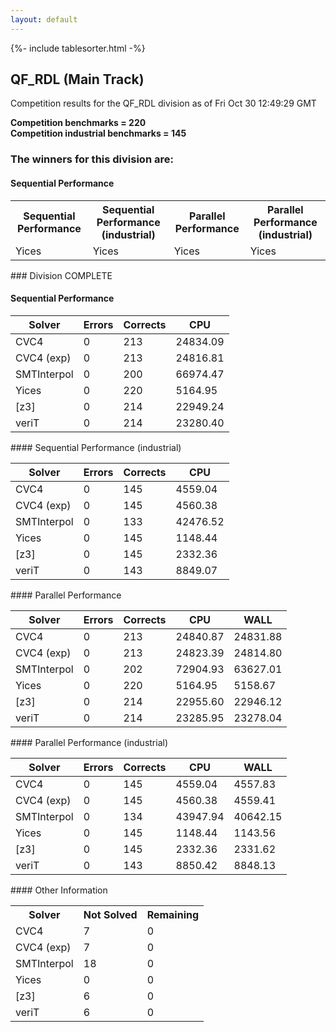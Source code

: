 ```yaml
---
layout: default
---
```

{%- include tablesorter.html -%}

##  QF_RDL (Main Track)

Competition results for the QF_RDL division as of Fri Oct 30 12:49:29 GMT

**Competition benchmarks = 220** 
**<br/>Competition industrial benchmarks = 145** 

### The winners for this division are: 
#### Sequential Performance
<table>
<tr>
<th class="center">Sequential Performance</th>
<th class="center">Sequential Performance (industrial)</th>
<th class="center">Parallel Performance</th>
<th class="center">Parallel Performance (industrial)</th>
</tr>
<tr class="center">
<td>Yices</td>
<td>Yices</td>
<td>Yices</td>
<td>Yices</td>
</tr>
</table>
### Division COMPLETE
 




#### Sequential Performance
<table id="sequential" class="result sorted">
<thead>
<tr>
<th class="center">Solver</th><th class="center">Errors</th>
<th class="center">Corrects</th>
<th class="center">CPU</th>
</tr>
</thead>
<tr>
<td>CVC4</td>
<td class="right">0</td>
<td class="right">213</td>
<td class="right">24834.09</td>
</tr>
<tr>
<td>CVC4 (exp)</td>
<td class="right">0</td>
<td class="right">213</td>
<td class="right">24816.81</td>
</tr>
<tr>
<td>SMTInterpol</td>
<td class="right">0</td>
<td class="right">200</td>
<td class="right">66974.47</td>
</tr>
<tr>
<td>Yices</td>
<td class="right">0</td>
<td class="right">220</td>
<td class="right">5164.95</td>
</tr>
<tr>
<td>[z3]</td>
<td class="right">0</td>
<td class="right">214</td>
<td class="right">22949.24</td>
</tr>
<tr>
<td>veriT</td>
<td class="right">0</td>
<td class="right">214</td>
<td class="right">23280.40</td>
</tr>
</table>
#### Sequential Performance (industrial)
<table id="sequentiali" class="result sorted">
<thead>
<tr>
<th class="center">Solver</th><th class="center">Errors</th>
<th class="center">Corrects</th>
<th class="center">CPU</th>
</tr>
</thead>
<tr>
<td>CVC4</td>
<td class="right">0</td>
<td class="right">145</td>
<td class="right">4559.04</td>
</tr>
<tr>
<td>CVC4 (exp)</td>
<td class="right">0</td>
<td class="right">145</td>
<td class="right">4560.38</td>
</tr>
<tr>
<td>SMTInterpol</td>
<td class="right">0</td>
<td class="right">133</td>
<td class="right">42476.52</td>
</tr>
<tr>
<td>Yices</td>
<td class="right">0</td>
<td class="right">145</td>
<td class="right">1148.44</td>
</tr>
<tr>
<td>[z3]</td>
<td class="right">0</td>
<td class="right">145</td>
<td class="right">2332.36</td>
</tr>
<tr>
<td>veriT</td>
<td class="right">0</td>
<td class="right">143</td>
<td class="right">8849.07</td>
</tr>
</table>
#### Parallel Performance
<table id="parallel" class="result sorted">
<thead>
<tr>
<th class="center">Solver</th><th class="center">Errors</th>
<th class="center">Corrects</th>
<th class="center">CPU</th>
<th class="center">WALL</th>
</tr>
</thead>
<tr>
<td>CVC4</td>
<td class="right">0</td>
<td class="right">213</td>
<td class="right">24840.87</td>
<td class="right">24831.88</td>
</tr>
<tr>
<td>CVC4 (exp)</td>
<td class="right">0</td>
<td class="right">213</td>
<td class="right">24823.39</td>
<td class="right">24814.80</td>
</tr>
<tr>
<td>SMTInterpol</td>
<td class="right">0</td>
<td class="right">202</td>
<td class="right">72904.93</td>
<td class="right">63627.01</td>
</tr>
<tr>
<td>Yices</td>
<td class="right">0</td>
<td class="right">220</td>
<td class="right">5164.95</td>
<td class="right">5158.67</td>
</tr>
<tr>
<td>[z3]</td>
<td class="right">0</td>
<td class="right">214</td>
<td class="right">22955.60</td>
<td class="right">22946.12</td>
</tr>
<tr>
<td>veriT</td>
<td class="right">0</td>
<td class="right">214</td>
<td class="right">23285.95</td>
<td class="right">23278.04</td>
</tr>

</table>
#### Parallel Performance (industrial)
<table id="paralleli" class="result sorted">
<thead>
<tr>
<th class="center">Solver</th><th class="center">Errors</th>
<th class="center">Corrects</th>
<th class="center">CPU</th>
<th class="center">WALL</th>
</tr>
</thead>
<tr>
<td>CVC4</td>
<td class="right">0</td>
<td class="right">145</td>
<td class="right">4559.04</td>
<td class="right">4557.83</td>
</tr>
<tr>
<td>CVC4 (exp)</td>
<td class="right">0</td>
<td class="right">145</td>
<td class="right">4560.38</td>
<td class="right">4559.41</td>
</tr>
<tr>
<td>SMTInterpol</td>
<td class="right">0</td>
<td class="right">134</td>
<td class="right">43947.94</td>
<td class="right">40642.15</td>
</tr>
<tr>
<td>Yices</td>
<td class="right">0</td>
<td class="right">145</td>
<td class="right">1148.44</td>
<td class="right">1143.56</td>
</tr>
<tr>
<td>[z3]</td>
<td class="right">0</td>
<td class="right">145</td>
<td class="right">2332.36</td>
<td class="right">2331.62</td>
</tr>
<tr>
<td>veriT</td>
<td class="right">0</td>
<td class="right">143</td>
<td class="right">8850.42</td>
<td class="right">8848.13</td>
</tr>

</table>
#### Other Information
<table>
<tr>
<th class="center">Solver</th>
<th class="center">Not Solved</th>
<th class="center">Remaining</th>
</tr>
<tr>
<td>CVC4</td>
<td class="right">7</td>
<td class="right">0</td>
</tr>
<tr>
<td>CVC4 (exp)</td>
<td class="right">7</td>
<td class="right">0</td>
</tr>
<tr>
<td>SMTInterpol</td>
<td class="right">18</td>
<td class="right">0</td>
</tr>
<tr>
<td>Yices</td>
<td class="right">0</td>
<td class="right">0</td>
</tr>
<tr>
<td>[z3]</td>
<td class="right">6</td>
<td class="right">0</td>
</tr>
<tr>
<td>veriT</td>
<td class="right">6</td>
<td class="right">0</td>
</tr>
</table>

